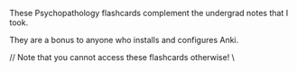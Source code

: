 These Psychopathology flashcards complement the undergrad notes that I took.

They are a bonus to anyone who installs and configures Anki. 

// Note that you cannot access these flashcards otherwise! \\
